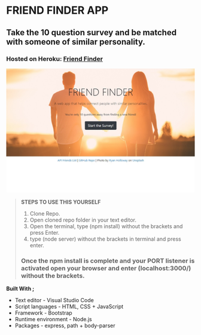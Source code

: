 # FRIEND FINDER APP

## Take the 10 question survey and be matched with someone of similar personality.

### Hosted on Heroku: <a href="https://quiet-journey-38543.herokuapp.com/">Friend Finder</a>

![Friend Finder.jpg](./public/assets/images/friendFinder.jpg "Friend Finder")

> **STEPS TO USE THIS YOURSELF**
>
> 1. Clone Repo.
> 2. Open cloned repo folder in your text editor.
> 3. Open the terminal, type (npm install) without the brackets and press Enter.
> 4. type (node server) without the brackets in terminal and press enter.
>
> ### Once the npm install is complete and your PORT listener is activated open your browser and enter (localhost:3000/) without the brackets.

**Built With ;**

- Text editor - Visual Studio Code
- Script languages - HTML, CSS + JavaScript
- Framework - Bootstrap
- Runtime environment - Node.js
- Packages - express, path + body-parser
